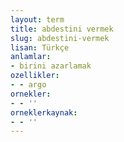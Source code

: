 ```yaml
---
layout: term
title: abdestini vermek
slug: abdestini-vermek
lisan: Türkçe
anlamlar:
- birini azarlamak
ozellikler:
- - argo
ornekler:
- - ''
orneklerkaynak:
- - ''
---
```

